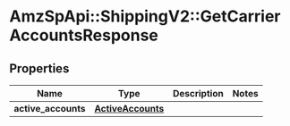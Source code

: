 # AmzSpApi::ShippingV2::GetCarrierAccountsResponse

## Properties
Name | Type | Description | Notes
------------ | ------------- | ------------- | -------------
**active_accounts** | [**ActiveAccounts**](ActiveAccounts.md) |  | 

